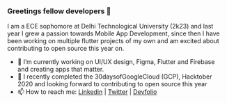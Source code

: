 ### Greetings fellow developers 👋

<!--
**hareshnayak/hareshnayak** is a ✨ _special_ ✨ repository because its `README.md` (this file) appears on your GitHub profile.

- 🔭 I’m currently working on Flutter and Firebase
- 🌱 I’m currently learning ...
- 👯 I’m looking to collaborate on ...
- 🤔 I’m looking for help with ...
- 💬 Ask me about ...
- 📫 How to reach me: ...
- 😄 Pronouns: ...
- ⚡ Fun fact: ...
-->
I am a ECE sophomore at Delhi Technological University (2k23) and last year I grew a passion towards Mobile App Development, since then I have been working on multiple flutter projects of my own and am excited about contributing to open source this year on.  
- 🔭 I’m currently working on UI/UX design, Figma, Flutter and Firebase and creating apps that matter.
- 🌱 I recently completed the 30daysofGoogleCloud (GCP), Hacktober 2020 and looking forward to contributing to open source this year 
- 📫 How to reach me: [Linkedin](https://linkedin.in/in/hareshnayak08) | [Twitter](https://twitter.com/HareshNayak19) | [Devfolio](https://devfolio.co/@HareshNayak)
